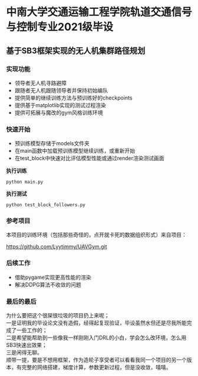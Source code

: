 # 中南大学交通运输工程学院轨道交通信号与控制专业2021级毕设
## 基于SB3框架实现的无人机集群路径规划

### 实现功能
- 领导者无人机寻路避障
- 跟随者无人机跟随领导者并保持初始编队
- 提供简单的继续训练方法与预训练好的checkpoints
- 提供基于matplotlib实现的测试过程渲染
- 提供可拓展与魔改的gym风格训练环境

### 快速开始
- 预训练模型存储于models文件夹
- 在main函数中加载预训练模型继续训练，或重新开始
- 在test_block中快速对比评估模型性能或通过render渲染测试画面

**执行训练**
```
python main.py
```
**执行测试**
````
python test_block_followers.py
````

### 参考项目

本项目的训练环境（包括那些奇怪的，点开就卡死的数据组织形式）来自项目：

<https://github.com/Lyytimmy/UAVGym.git>

### 后续工作
- 借助pygame实现更高性能的渲染
- 解决DDPG算法不收敛的问题


### 最后的最后

为什么要把这个很屎很垃圾的项目扔上来呢；  
一是证明我的毕设论文没有造假，经得起复现验证，毕设虽然水但还是尽我所能完成了一些工作的；  
二是希望能帮助到一些像我一样刚刚入门DRL的小白，学会怎么改环境，怎么用SB3快速出效果；  
三是闲得无聊。  
顺带一提，要是不想用框架，作为造轮子享受者可以看看我同一个项目的另一个版本，有完整的网络搭建，梯度计算，参数更新过程，但是没收敛，嘻嘻。